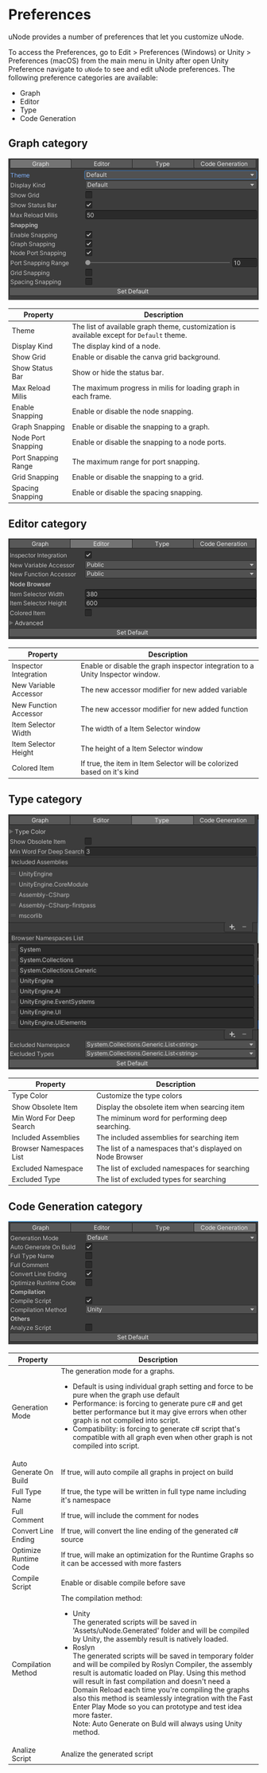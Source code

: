 # Preferences

uNode provides a number of preferences that let you customize uNode.

To access the Preferences, go to Edit > Preferences (Windows) or Unity > Preferences (macOS) from the main menu in Unity after open Unity Preference navigate to `uNode` to see and edit uNode preferences. The following preference categories are available:
- Graph
- Editor
- Type
- Code Generation

## Graph category

![](../../images/guide/preferences_graph.png)


|Property  |Description  |
|---------|---------|
|Theme     |The list of available graph theme, customization is available except for `Default` theme.|
|Display Kind     |The display kind of a node.         |
|Show Grid     |Enable or disable the canva grid background.|
|Show Status Bar     |Show or hide the status bar.|
|Max Reload Milis     |The maximum progress in milis for loading graph in each frame.|
|Enable Snapping     |Enable or disable the node snapping.|
|Graph Snapping     |Enable or disable the snapping to a graph.|
|Node Port Snapping     |Enable or disable the snapping to a node ports.|
|Port Snapping Range     |The maximum range for port snapping.|
|Grid Snapping     |Enable or disable the snapping to a grid.|
|Spacing Snapping     |Enable or disable the spacing snapping.|


## Editor category

![](../../images/guide/preferences_editor.png)

|Property  |Description  |
|---------|---------|
|Inspector Integration|Enable or disable the graph inspector integration to a Unity Inspector window.|
|New Variable Accessor|The new accessor modifier for new added variable|
|New Function Accessor|The new accessor modifier for new added function|
|Item Selector Width|The width of a Item Selector window|
|Item Selector Height     |The height of a Item Selector window|
|Colored Item     |If true, the item in Item Selector will be colorized based on it's kind|


## Type category

![](../../images/guide/preferences_type.png)

|Property  |Description  |
|---------|---------|
|Type Color|Customize the type colors|
|Show Obsolete Item|Display the obsolete item when searcing item|
|Min Word For Deep Search|The miminum word for performing deep searching.|
|Included Assemblies|The included assemblies for searching item|
|Browser Namespaces List|The list of a namespaces that's displayed on Node Browser|
|Excluded Namespace|The list of excluded namespaces for searching|
|Excluded Type|The list of excluded types for searching|


## Code Generation category

![](../../images/guide/preferences_codegen.png)

|Property  |Description  |
|---------|---------|
|Generation Mode|The generation mode for a graphs.<ul><li>Default is using individual graph setting and force to be pure when the graph use default</li><li>Performance: is forcing to generate pure c# and get better performance but it may give errors when other graph is not compiled into script.</li><li>Compatibility: is forcing to generate c# script that's compatible with all graph even when other graph is not compiled into script.</li></ul>|
|Auto Generate On Build|If true, will auto compile all graphs in project on build|
|Full Type Name|If true, the type will be written in full type name including it's namespace|
|Full Comment|If true, will include the comment for nodes|
|Convert Line Ending|If true, will convert the line ending of the generated c# source|
|Optimize Runtime Code|If true, will make an optimization for the Runtime Graphs so it can be accessed with more fasters|
|Compile Script|Enable or disable compile before save|
|Compilation Method|The compilation method:<ul><li>Unity<br>The generated scripts will be saved in 'Assets/uNode.Generated' folder and will be compiled by Unity, the assembly result is natively loaded.</li><li>Roslyn<br>The generated scripts will be saved in temporary folder and will be compiled by Roslyn Compiler, the assembly result is automatic loaded on Play. Using this method will result in fast compilation and doesn't need a Domain Reload each time you're compiling the graphs also this method is seamlessly integration with the Fast Enter Play Mode so you can prototype and test idea more faster.<br>Note: Auto Generate on Buld will always using Unity method.</li></ul>|
|Analize Script|Analize the generated script|